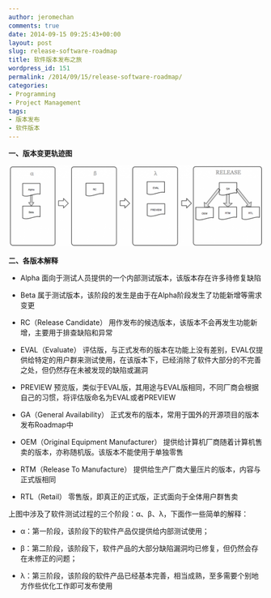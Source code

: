 ```yaml
---
author: jeromechan
comments: true
date: 2014-09-15 09:25:43+00:00
layout: post
slug: release-software-roadmap
title: 软件版本发布之旅
wordpress_id: 151
permalink: /2014/09/15/release-software-roadmap/
categories:
- Programming
- Project Management
tags:
- 版本发布
- 软件版本
---
```


**一、版本变更轨迹图**




[![软件版本轨迹图](/images/2014-09-15-release-software-roadmap/软件版本轨迹图1-1024x328.png)](/images/2014-09-15-release-software-roadmap/软件版本轨迹图1.png)




**二、各版本解释**






	
  * Alpha
面向于测试人员提供的一个内部测试版本，该版本存在许多待修复缺陷

	
  * Beta
属于测试版本，该阶段的发生是由于在Alpha阶段发生了功能新增等需求变更

	
  * RC（Release Candidate）
用作发布的候选版本，该版本不会再发生功能新增，主要用于排查缺陷和异常

	
  * EVAL（Evaluate）
评估版，与正式发布的版本在功能上没有差别，EVAL仅提供给特定的用户群来测试使用，在该版本下，已经消除了软件大部分的不完善之处，但仍然存在未被发现的缺陷或漏洞

	
  * PREVIEW
预览版，类似于EVAL版，其用途与EVAL版相同，不同厂商会根据自己的习惯，将评估版命名为EVAL或者PREVIEW

	
  * GA（General Availability）
正式发布的版本，常用于国外的开源项目的版本发布Roadmap中

	
  * OEM（Original Equipment Manufacturer）
提供给计算机厂商随着计算机售卖的版本，亦称随机版。该版本不能使用于单独零售

	
  * RTM（Release To Manufacture）
提供给生产厂商大量压片的版本，内容与正式版相同

	
  * RTL（Retail）
零售版，即真正的正式版，正式面向于全体用户群售卖




上图中涉及了软件测试过程的三个阶段：α、β、λ，下面作一些简单的解释：






	
  * α：第一阶段，该阶段下的软件产品仅提供给内部测试使用；

	
  * β：第二阶段，该阶段下，软件产品的大部分缺陷漏洞均已修复，但仍然会存在未修正的问题；

	
  * λ：第三阶段，该阶段的软件产品已经基本完善，相当成熟，至多需要个别地方作些优化工作即可发布使用



